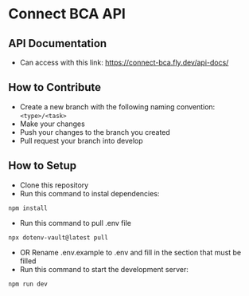 # Connect BCA API

## API Documentation
- Can access with this link: https://connect-bca.fly.dev/api-docs/

## How to Contribute
- Create a new branch with the following naming convention: `<type>/<task>`
- Make your changes
- Push your changes to the branch you created
- Pull request your branch into develop

## How to Setup
- Clone this repository
- Run this command to instal dependencies:
```
npm install
```
- Run this command to pull .env file
```
npx dotenv-vault@latest pull
```
- OR Rename .env.example to .env and fill in the section that must be filled
- Run this command to start the development server:
```
npm run dev
```
